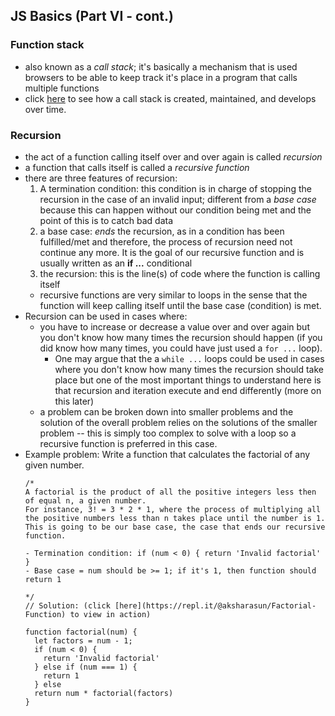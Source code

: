 ## JS Basics (Part VI - cont.)

### Function stack 
- also known as a <em>call stack</em>; it's basically a mechanism that is used browsers to be able to keep track it's place in a program that calls multiple functions 
- click [here](https://developer.mozilla.org/en-US/docs/Glossary/Call_stack) to see how a call stack is created, maintained, and develops over time.

### Recursion 
- the act of a function calling itself over and over again is called <em>recursion</em>
- a function that calls itself is called a <em>recursive function</em>
- there are three features of recursion:
  1. A termination condition: this condition is in charge of stopping the recursion in the case of an invalid input; different from a <em>base case</em> because this can happen without our condition being met and the point of this is to catch bad data 
  2. a base case: <em>ends</em> the recursion, as in a condition has been fulfilled/met and therefore, the process of recursion need not continue any more. It is the goal of our recursive function and is usually written as an **if ...** conditional
  3. the recursion: this is the line(s) of code where the function is calling itself  
  - recursive functions are very similar to loops in the sense that the function will keep calling itself until the base case (condition) is met. 
- Recursion can be used in cases where:
  - you have to increase or decrease a value over and over again but you don't know how many times the recursion should happen (if you did know how many times, you could have just used a `for ...` loop).
    - One may argue that the a `while ...` loops could be used in cases where you don't know how many times the recursion should take place but one of the most important things to understand here is that recursion and iteration execute and end differently (more on this later)
  - a problem can be broken down into smaller problems and the solution of the overall problem relies on the solutions of the smaller problem -- this is simply too complex to solve with a loop so a recursive function is preferred in this case.
- Example problem: Write a function that calculates the factorial of any given number.
  ```
  /*
  A factorial is the product of all the positive integers less then of equal n, a given number.
  For instance, 3! = 3 * 2 * 1, where the process of multiplying all the positive numbers less than n takes place until the number is 1. This is going to be our base case, the case that ends our recursive function.

  - Termination condition: if (num < 0) { return 'Invalid factorial' }
  - Base case = num should be >= 1; if it's 1, then function should return 1
  
  */ 
  // Solution: (click [here](https://repl.it/@aksharasun/Factorial-Function) to view in action) 

  function factorial(num) {
    let factors = num - 1;
    if (num < 0) {
      return 'Invalid factorial'
    } else if (num === 1) {
      return 1
    } else 
    return num * factorial(factors)
  }
  
  ```
